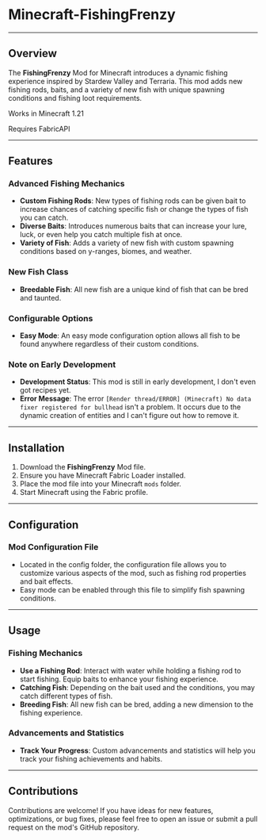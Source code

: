 Minecraft-FishingFrenzy
===============
---------------	

## Overview

The **FishingFrenzy** Mod for Minecraft introduces a dynamic fishing experience inspired by Stardew Valley and Terraria. This mod adds new fishing rods, baits, and a variety of new fish with unique spawning conditions and fishing loot requirements.

Works in Minecraft 1.21

Requires FabricAPI


---------------	

## Features

### Advanced Fishing Mechanics

- **Custom Fishing Rods**: New types of fishing rods can be given bait to increase chances of catching specific fish or change the types of fish you can catch.
- **Diverse Baits**: Introduces numerous baits that can increase your lure, luck, or even help you catch multiple fish at once.
- **Variety of Fish**: Adds a variety of new fish with custom spawning conditions based on y-ranges, biomes, and weather.

### New Fish Class

- **Breedable Fish**: All new fish are a unique kind of fish that can be bred and taunted.

### Configurable Options

- **Easy Mode**: An easy mode configuration option allows all fish to be found anywhere regardless of their custom conditions.

### Note on Early Development

- **Development Status**: This mod is still in early development, I don't even got recipes yet.
- **Error Message**: The error `[Render thread/ERROR] (Minecraft) No data fixer registered for bullhead` isn't a problem. It occurs due to the dynamic creation of entities and I can't figure out how to remove it.

---------------	

## Installation

1. Download the **FishingFrenzy** Mod file.
2. Ensure you have Minecraft Fabric Loader installed.
3. Place the mod file into your Minecraft `mods` folder.
4. Start Minecraft using the Fabric profile.

---------------	

## Configuration

### Mod Configuration File

- Located in the config folder, the configuration file allows you to customize various aspects of the mod, such as fishing rod properties and bait effects.
- Easy mode can be enabled through this file to simplify fish spawning conditions.

---------------	

## Usage

### Fishing Mechanics

- **Use a Fishing Rod**: Interact with water while holding a fishing rod to start fishing. Equip baits to enhance your fishing experience.
- **Catching Fish**: Depending on the bait used and the conditions, you may catch different types of fish.
- **Breeding Fish**: All new fish can be bred, adding a new dimension to the fishing experience.

### Advancements and Statistics

- **Track Your Progress**: Custom advancements and statistics will help you track your fishing achievements and habits.

---------------	

## Contributions

Contributions are welcome! If you have ideas for new features, optimizations, or bug fixes, please feel free to open an issue or submit a pull request on the mod's GitHub repository.
